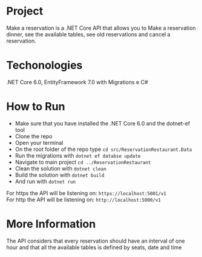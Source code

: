 # Project
Make a reservation is a .NET Core API that allows you to Make a reservation dinner, see the available tables, see old reservations and cancel a reservation.

# Techonologies
.NET Core 6.0, EntityFramework 7.0 with Migrations e C#

# How to Run
- Make sure that you have installed the .NET Core 6.0 and the dotnet-ef tool
- Clone the repo
- Open your terminal
- On the root folder of the repo type `cd src/ReservationRestaurant.Data`
- Run the migrations with `dotnet ef databse update`
- Navigate to main project `cd ../ReservationRestaurant`
- Clean the solution with `dotnet clean`
- Build the solution with `dotnet build`
- And run with `dotnet run`

For https the API will be listening on: `https://localhost:5001/v1`<br>
For http the API will be listening on: `http://localhost:5000/v1`

# More Information
The API considers that every reservation should have an interval of one hour and that all the available tables is defined by seats, date and time
